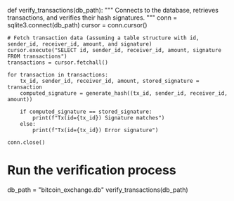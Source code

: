 def verify_transactions(db_path):
    """
    Connects to the database, retrieves transactions, and verifies their hash signatures.
    """
    conn = sqlite3.connect(db_path)
    cursor = conn.cursor()
    
    # Fetch transaction data (assuming a table structure with id, sender_id, receiver_id, amount, and signature)
    cursor.execute("SELECT id, sender_id, receiver_id, amount, signature FROM transactions")
    transactions = cursor.fetchall()
    
    for transaction in transactions:
        tx_id, sender_id, receiver_id, amount, stored_signature = transaction
        computed_signature = generate_hash((tx_id, sender_id, receiver_id, amount))
        
        if computed_signature == stored_signature:
            print(f"Tx(id={tx_id}) Signature matches")
        else:
            print(f"Tx(id={tx_id}) Error signature")
    
    conn.close()

# Run the verification process
db_path = "bitcoin_exchange.db"
verify_transactions(db_path)
